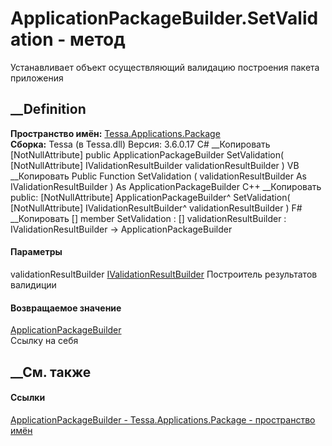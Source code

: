# ApplicationPackageBuilder.SetValidation - метод
Устанавливает объект осуществляющий валидацию построения пакета приложения
## __Definition
 **Пространство имён:**
[Tessa.Applications.Package](N_Tessa_Applications_Package.htm)  
 **Сборка:** Tessa (в Tessa.dll) Версия: 3.6.0.17
C# __Копировать
    [NotNullAttribute]
    public ApplicationPackageBuilder SetValidation(
    	[NotNullAttribute] IValidationResultBuilder validationResultBuilder
    )
VB __Копировать
    <NotNullAttribute>
    Public Function SetValidation ( 
    	<NotNullAttribute> validationResultBuilder As IValidationResultBuilder
    ) As ApplicationPackageBuilder
C++ __Копировать
     public:
    [NotNullAttribute]
    ApplicationPackageBuilder^ SetValidation(
    	[NotNullAttribute] IValidationResultBuilder^ validationResultBuilder
    )
F# __Копировать
     [<NotNullAttribute>]
    member SetValidation : 
            [<NotNullAttribute>] validationResultBuilder : IValidationResultBuilder -> ApplicationPackageBuilder 
#### Параметры
validationResultBuilder
[IValidationResultBuilder](T_Tessa_Platform_Validation_IValidationResultBuilder.htm)
     Построитель результатов валидиции 
#### Возвращаемое значение
[ApplicationPackageBuilder](T_Tessa_Applications_Package_ApplicationPackageBuilder.htm)  
Ссылку на себя
## __См. также
#### Ссылки
[ApplicationPackageBuilder -
](T_Tessa_Applications_Package_ApplicationPackageBuilder.htm)
[Tessa.Applications.Package - пространство
имён](N_Tessa_Applications_Package.htm)
